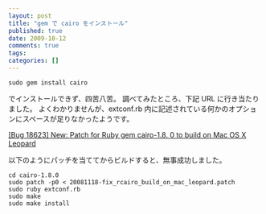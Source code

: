 ```yaml
---
layout: post
title: "gem で cairo をインストール"
published: true
date: 2009-10-12
comments: true
tags:
categories: []
---
```


```
sudo gem install cairo
```

でインストールできず、四苦八苦。
調べてみたところ、下記 URL に行き当たりました。
よくわかりませんが、extconf.rb 内に記述されている何かのオプションにスペースが足りなかったようです。

[[Bug 18623] New: Patch for Ruby gem cairo-1.8. 0 to build on Mac OS X Leopard](http://lists.cairographics.org/archives/cairo-bugs/2008-November/002790.html)

以下のようにパッチを当ててからビルドすると、無事成功しました。

```
cd cairo-1.8.0
sudo patch -p0 < 20081118-fix_rcairo_build_on_mac_leopard.patch
sudo ruby extconf.rb
sudo make
sudo make install
```

